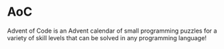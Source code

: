 # AoC
Advent of Code is an Advent calendar of small programming puzzles for a variety of skill levels that can be solved in any programming language!
